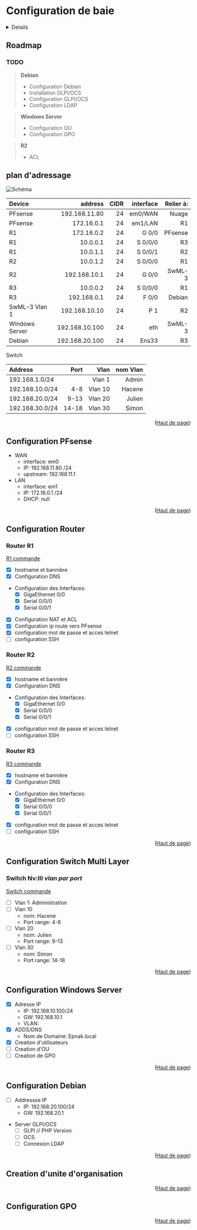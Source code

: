 # Configuration de baie

<a name="haut-de-page">

<details>
  <summary>Index</summary>
  <ol>
    <li>
      <a href="#Roadmap">Roadmap</a>
      <ul>
        <li><a href="#TODO">TODO</a></li>
      </ul>
    </li>
    <li>
      <a href="#plan-dadressage">Plan d'adressage</a>
      <ul>
        <li><a href="#schema">Schéma</a></li>
        <li><a href="#table-d-adresses">Table d'adresses</a></li>
      </ul>
    </li>
    <li><a href="#configuration-pfsense">Configuration Pfsense</a></li>
    <li>
      <a href="#configuration-router">Configuration routers</a>
      <ul>
        <li><a href="#router-r1">Router R1</a></li>
        <li><a href="#router-r2">Router R2</a></li>
        <li><a href="#router-r3">Router R3</a></li>
      </ul>
    </li>
    <li>
      <a href="#configuration-switch-multi-layer">Switch MultiLayer</a>
      <ul>
        <li><a href="#switch-nviii-vlan-par-port">Switch Niveau III <I>Vlan par port</I></a></li>
      </ul>
    </li>
    <li><a href="#configuration-windows-server">Configuration Windows Server</a></li>
    <li><a href="#configuration-debian">Configuration Debian</a></li>
    <li><a href="#creation-dunite-dorganisation">création d'unité d'organisation</a></li>
    <li><a href="#configuration-gpo">Configuration GPO</a></li>
  </ol>
</details>

## Roadmap

### TODO

>   **Debian**
> - Configuration Debian
> - Installation GLPI/OCS
> - Configuration GLPI/OCS
> - Configuration LDAP

> **Windows Server**
> - Configuration OU
> - Configuration GPO

> **R2**
> - ACL

## plan d'adressage

<a name="schema"></a>

<img src=".\Img\SchemaBaie.png" alt="Schéma">

<a name="table-d-adresses"></a>

|Device        |        address| CIDR| interface| Relier à:|
|:-------------|--------------:|----:|---------:|---------:|
|PFsense       |  192.168.11.80|   24|   em0/WAN|     Nuage|
|PFsense       |     172.16.0.1|   24|   em1/LAN|        R1|
|R1            |     172.16.0.2|   24|     G 0/0|   PFsense|
|R1            |       10.0.0.1|   24|   S 0/0/0|        R3|
|R1            |       10.0.1.1|   24|   S 0/0/1|        R2|
|R2            |       10.0.1.2|   24|   S 0/0/0|        R1|
|R2            |   192.168.10.1|   24|     G 0/0|    SwML-3|
|R3            |       10.0.0.2|   24|   S 0/0/0|        R1|
|R3            |    192.168.0.1|   24|     F 0/0|    Debian|
|SwML-3 Vlan 1 |  192.168.10.10|   24|       P 1|        R2|
|Windows Server| 192.168.10.100|   24|       eth|    SwML-3|
|Debian        | 192.168.20.100|   24|     Ens33|        R3|

Switch

|Address         |  Port|    Vlan|nom Vlan|
|:---------------|-----:|-------:|-------:|
|192.168.1.0/24  |      |  Vlan 1|   Admin|
|192.168.10.0/24 |   4-8| Vlan 10|  Hacene|
|192.168.20.0/24 |  9-13| Vlan 20|  Julien|
|192.168.30.0/24 | 14-18| Vlan 30|   Simon|

<p align="right">(<a href="#haut-de-page">Haut de page</a>)</p>

## Configuration PFsense

+ WAN
  + interface: em0
  + IP: 192.168.11.80 /24
  + upstream: 192.168.11.1
+ LAN
  + interface: em1
  + IP: 172.16.0.1 /24
  + DHCP: null

<p align="right">(<a href="#haut-de-page">Haut de page</a>)</p>

## Configuration Router

### Router R1

<a href=".\Config\Routers\R1.config">R1 commande</a>

+ [x] hostname et bannière
+ [x] Configuration DNS
+ Configuration des Interfaces:
  + [x] GigaEthernet 0/0
  + [x] Serial 0/0/0
  + [x] Serial 0/0/1
+ [x] Configuration NAT et ACL
+ [x] Configuration ip route vers PFsense
+ [x] configuration mot de passe et acces telnet
+ [ ] configuration SSH

### Router R2

<a href=".\Config\Routers\R2.config">R2 commande</a>

+ [x] hostname et bannière
+ [x] Configuration DNS
+ Configuration des Interfaces:
  + [x] GigaEthernet 0/0
  + [x] Serial 0/0/0
  + [x] Serial 0/0/1
+ [x] configuration mot de passe et acces telnet
+ [ ] configuration SSH

### Router R3

<a href=".\Config\Routers\R3.config">R3 commande</a>

+ [x] hostname et bannière
+ [x] Configuration DNS
+ Configuration des Interfaces:
  + [x] GigaEthernet 0/0
  + [x] Serial 0/0/0
  + [x] Serial 0/0/1
+ [x] configuration mot de passe et acces telnet
+ [ ] configuration SSH

<p align="right">(<a href="#haut-de-page">Haut de page</a>)</p>

## Configuration Switch Multi Layer

### Switch Nv:III *vlan par port*

<a href=".\Config\Switch\SwML.config">Switch commande</a>

+ [ ] Vlan 1: Administration
+ [ ] Vlan 10
  + nom: Hacene
  + Port range: 4-8
+ [ ] Vlan 20
  + nom: Julien
  + Port range: 9-13
+ [ ] Vlan 30
  + nom: Simon
  + Port range: 14-18

<p align="right">(<a href="#haut-de-page">Haut de page</a>)</p>

## Configuration Windows Server

+ [x] Adresse IP
  + IP: 192.168.10.100/24
  + GW: 192.168.10.1
  + VLAN:
+ [x] ADDS/DNS
  + Nom de Domaine: Epnak.local
+ [x] Creation d'utilisateurs
+ [ ] Creation d'OU
+ [ ] Creation de GPO

<p align="right">(<a href="#haut-de-page">Haut de page</a>)</p>

## Configuration Debian

+ [ ] Addressse IP
  + IP: 192.168.20.100/24
  + GW: 192.168.20.1
+ Server GLPI/OCS
  + [ ] GLPI // PHP Version
  + [ ] OCS
  + [ ] Connexion LDAP

<p align="right">(<a href="#haut-de-page">Haut de page</a>)</p>

## Creation d'unite d'organisation

<p align="right">(<a href="#haut-de-page">Haut de page</a>)</p>

## Configuration GPO


<p align="right">(<a href="#haut-de-page">Haut de page</a>)</p>
